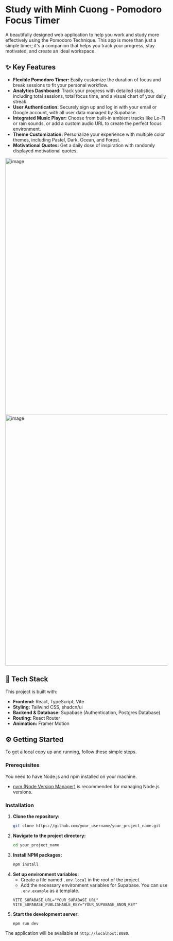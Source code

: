 
# Study with Minh Cuong - Pomodoro Focus Timer

A beautifully designed web application to help you work and study more effectively using the Pomodoro Technique. This app is more than just a simple timer; it's a companion that helps you track your progress, stay motivated, and create an ideal workspace.

## ✨ Key Features

  * **Flexible Pomodoro Timer:** Easily customize the duration of focus and break sessions to fit your personal workflow.
  * **Analytics Dashboard:** Track your progress with detailed statistics, including total sessions, total focus time, and a visual chart of your daily streak.
  * **User Authentication:** Securely sign up and log in with your email or Google account, with all user data managed by Supabase.
  * **Integrated Music Player:** Choose from built-in ambient tracks like Lo-Fi or rain sounds, or add a custom audio URL to create the perfect focus environment.
  * **Theme Customization:** Personalize your experience with multiple color themes, including Pastel, Dark, Ocean, and Forest.
  * **Motivational Quotes:** Get a daily dose of inspiration with randomly displayed motivational quotes.
<img width="1306" height="799" alt="image" src="https://github.com/user-attachments/assets/0194f064-519f-4d83-8102-799bf518b557" />
<img width="1290" height="780" alt="image" src="https://github.com/user-attachments/assets/ef02921d-3877-48ff-bbb0-64c07f3b67e3" />


## 🚀 Tech Stack

This project is built with:

  * **Frontend:** React, TypeScript, Vite
  * **Styling:** Tailwind CSS, shadcn/ui
  * **Backend & Database:** Supabase (Authentication, Postgres Database)
  * **Routing:** React Router
  * **Animation:** Framer Motion

## ⚙️ Getting Started

To get a local copy up and running, follow these simple steps.

### Prerequisites

You need to have Node.js and npm installed on your machine.

  * [nvm (Node Version Manager)](https://github.com/nvm-sh/nvm#installing-and-updating) is recommended for managing Node.js versions.

### Installation

1.  **Clone the repository:**
    ```sh
    git clone https://github.com/your_username/your_project_name.git
    ```
2.  **Navigate to the project directory:**
    ```sh
    cd your_project_name
    ```
3.  **Install NPM packages:**
    ```sh
    npm install
    ```
4.  **Set up environment variables:**
      * Create a file named `.env.local` in the root of the project.
      * Add the necessary environment variables for Supabase. You can use `.env.example` as a template.
    <!-- end list -->
    ```
    VITE_SUPABASE_URL="YOUR_SUPABASE_URL"
    VITE_SUPABASE_PUBLISHABLE_KEY="YOUR_SUPABASE_ANON_KEY"
    ```
5.  **Start the development server:**
    ```sh
    npm run dev
    ```

The application will be available at `http://localhost:8080`.
